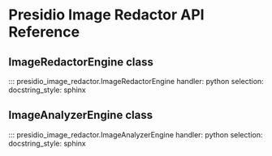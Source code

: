 # Presidio Image Redactor API Reference

## ImageRedactorEngine class

::: presidio_image_redactor.ImageRedactorEngine
    handler: python
    selection:
      docstring_style: sphinx

## ImageAnalyzerEngine class

::: presidio_image_redactor.ImageAnalyzerEngine
    handler: python
    selection:
      docstring_style: sphinx
